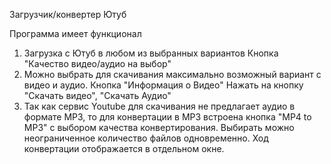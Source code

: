 Загрузчик/конвертер Ютуб

Программа имеет функционал
1. Загрузка с Ютуб в любом из выбранных вариантов
   Кнопка "Качество видео/аудио на выбор"
2. Можно выбрать для скачивания максимально возможный вариант с видео и аудио. 
   Кнопка "Информация о Видео"
   Нажать на кнопку "Скачать видео", "Скачать Аудио"
3. Так как сервис Youtube для скачивания не предлагает аудио в формате MP3, то для конвертации 
   в MP3 встроена кнопка "MP4 to MP3" с выбором качества конвертирования. 
   Выбирать можно неограниченное количество файлов одновременно.
   Ход конвертации отображается в отдельном окне.
   
